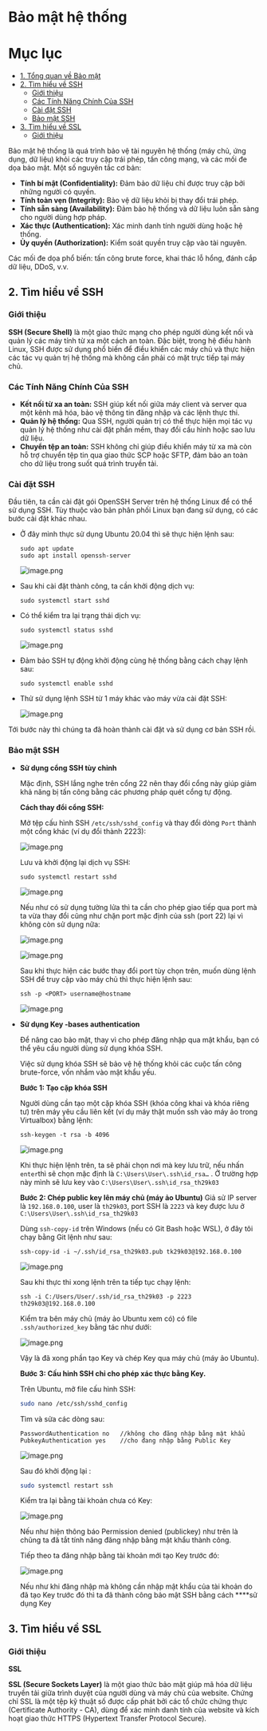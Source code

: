 # Bảo mật hệ thống

# Mục lục
  - [1. Tổng quan về Bảo mật](#tổng-quan-về-bảo-mật)
  - [2. Tìm hiểu về SSH](#tìm-hiểu-về-ssh)
    - [Giới thiệu](#giới-thiệu)
    - [Các Tính Năng Chính Của SSH](#các-tính-năng-chính-của-ssh)
    - [Cài đặt SSH](#cài-đặt-ssh)
    - [Bảo mật SSH](#bảo-mật-ssh)
  - [3. Tìm hiểu về SSL](#tìm-hiểu-về-ssl)
    - [Giới thiệu](#giới-thiệu-1)

Bảo mật hệ thống là quá trình bảo vệ tài nguyên hệ thống (máy chủ, ứng dụng, dữ liệu) khỏi các truy cập trái phép, tấn công mạng, và các mối đe dọa bảo mật. Một số nguyên tắc cơ bản:

- **Tính bí mật (Confidentiality):** Đảm bảo dữ liệu chỉ được truy cập bởi những người có quyền.
- **Tính toàn vẹn (Integrity):** Bảo vệ dữ liệu khỏi bị thay đổi trái phép.
- **Tính sẵn sàng (Availability):** Đảm bảo hệ thống và dữ liệu luôn sẵn sàng cho người dùng hợp pháp.
- **Xác thực (Authentication):** Xác minh danh tính người dùng hoặc hệ thống.
- **Ủy quyền (Authorization):** Kiểm soát quyền truy cập vào tài nguyên.

Các mối đe dọa phổ biến: tấn công brute force, khai thác lỗ hổng, đánh cắp dữ liệu, DDoS, v.v.

## 2. Tìm hiểu về SSH

### Giới thiệu

**SSH (Secure Shell)** là một giao thức mạng cho phép người dùng kết nối và quản lý các máy tính từ xa một cách an toàn. Đặc biệt, trong hệ điều hành Linux, SSH được sử dụng phổ biến để điều khiển các máy chủ và thực hiện các tác vụ quản trị hệ thống mà không cần phải có mặt trực tiếp tại máy chủ.

### **Các Tính Năng Chính Của SSH**

- **Kết nối từ xa an toàn:** SSH giúp kết nối giữa máy client và server qua một kênh mã hóa, bảo vệ thông tin đăng nhập và các lệnh thực thi.
- **Quản lý hệ thống:** Qua SSH, người quản trị có thể thực hiện mọi tác vụ quản lý hệ thống như cài đặt phần mềm, thay đổi cấu hình hoặc sao lưu dữ liệu.
- **Chuyển tệp an toàn:** SSH không chỉ giúp điều khiển máy từ xa mà còn hỗ trợ chuyển tệp tin qua giao thức SCP hoặc SFTP, đảm bảo an toàn cho dữ liệu trong suốt quá trình truyền tải.

### Cài đặt SSH

Đầu tiên, ta cần cài đặt gói OpenSSH Server trên hệ thống Linux để có thể sử dụng SSH. Tùy thuộc vào bản phân phối Linux bạn đang sử dụng, có các bước cài đặt khác nhau.

- Ở đây mình thực sử dụng Ubuntu 20.04 thì sẽ thực hiện lệnh sau:
    
    ```
    sudo apt update
    sudo apt install openssh-server
    ```
    
    ![image.png](/Images/tuan_3_bmht/image.png)
    

- Sau khi cài đặt thành công, ta cần khởi động dịch vụ:
    
    ```
    sudo systemctl start sshd
    ```
    

- Có thể kiểm tra lại trạng thái dịch vụ:
    
    ```
    sudo systemctl status sshd
    ```
    
    ![image.png](/Images/tuan_3_bmht/image%201.png)
    

- Đảm bảo SSH tự động khởi động cùng hệ thống bằng cách chạy lệnh sau:
    
    ```
    sudo systemctl enable sshd
    ```
    

- Thử sử dụng lệnh SSH từ 1 máy khác vào máy vừa cài đặt SSH:
    
    ![image.png](/Images/tuan_3_bmht/image%202.png)
    

Tới bước này thì chúng ta đã hoàn thành cài đặt và sử dụng cơ bản SSH rồi.

### Bảo mật SSH

- **Sử dụng cổng SSH tùy chỉnh**
    
    Mặc định, SSH lắng nghe trên cổng 22 nên  thay đổi cổng này giúp giảm khả năng bị tấn công bằng các phương pháp quét cổng tự động.
    
    **Cách thay đổi cổng SSH:** 
    
    Mở tệp cấu hình SSH `/etc/ssh/sshd_config` và thay đổi dòng `Port` thành một cổng khác (ví dụ đổi thành 2223):
    
    ![image.png](/Images/tuan_3_bmht/image%203.png)
    
    Lưu và khởi động lại dịch vụ SSH:
    
    ```
    sudo systemctl restart sshd
    ```
    
    ![image.png](/Images/tuan_3_bmht/image%204.png)
    
    Nếu như có sử dụng tường lửa thì ta cần cho phép giao tiếp qua port  mà ta vừa thay đổi cũng như chặn port mặc định  của ssh (port 22) lại vì không còn sử dụng nữa:
    
    ![image.png](/Images/tuan_3_bmht/image%205.png)
    
    ![image.png](/Images/tuan_3_bmht/image%206.png)
    
    Sau khi thực hiện các bước thay đổi port tùy chọn trên, muốn dùng lệnh SSH để truy cập vào máy chủ thì thực hiện lệnh sau:
    
    ```
    ssh -p <PORT> username@hostname
    ```
    
    ![image.png](/Images/tuan_3_bmht/image%207.png)
    
- **Sử dụng Key -bases authentication**
    
    Để nâng cao bảo mật, thay vì cho phép đăng nhập qua mật khẩu, bạn có thể yêu cầu người dùng sử dụng khóa SSH. 
    
    Việc sử dụng khóa SSH sẽ bảo vệ hệ thống khỏi các cuộc tấn công brute-force, vốn nhắm vào mật khẩu yếu.
    
    **Bước 1: Tạo cặp khóa SSH**
    
    Người dùng cần tạo một cặp khóa SSH (khóa công khai và khóa riêng tư) trên máy yêu cầu liên kết (ví dụ máy thật muốn ssh vào máy ảo trong Virtualbox) bằng lệnh:
    
    ```
    ssh-keygen -t rsa -b 4096
    ```
    
    ![image.png](/Images/tuan_3_bmht/image%208.png)
    
    Khi thực hiện lệnh trên, ta sẽ phải chọn nơi mà key lưu trữ, nếu nhấn `enter`thì sẽ chọn mặc định là `C:\Users\User\.ssh\id_rsa…` . Ở trường hợp này mình sẽ lưu key vào `C:\Users\User\.ssh\id_rsa_th29k03`
    
    **Bước 2: Chép public key lên máy chủ (máy ảo Ubuntu)**
    Giả sử IP server là `192.168.0.100`, user là `th29k03`, port SSH là `2223` và key được lưu ở `C:\Users\User\.ssh\id_rsa_th29k03`
    
    Dùng `ssh-copy-id` trên Windows (nếu có Git Bash hoặc WSL), ở đây tôi chạy bằng Git lệnh như sau:
    
    ```
    ssh-copy-id -i ~/.ssh/id_rsa_th29k03.pub tk29k03@192.168.0.100
    ```
    
    ![image.png](/Images/tuan_3_bmht/image%209.png)
    
    Sau khi thực thi xong lệnh trên ta tiếp tục chạy lệnh:
    
    ```
    ssh -i C:/Users/User/.ssh/id_rsa_th29k03 -p 2223 th29k03@192.168.0.100
    ```
    
    Kiểm tra bên máy chủ (máy ảo Ubuntu xem có) có file `.ssh/authorized_key` bằng  tác như dưới:
    
    ![image.png](/Images/tuan_3_bmht/image%2010.png)
    
    Vậy là đã xong phần tạo Key và chép Key qua máy chủ (máy ảo Ubuntu).
    
    **Bước 3: Cấu hinh SSH chỉ cho phép xác thực bằng Key.**
    
    Trên Ubuntu, mở file cấu hình SSH:
    
    ```bash
    sudo nano /etc/ssh/sshd_config
    ```
    
    Tìm và sửa các dòng sau:
    
    ```
    PasswordAuthentication no   //không cho đăng nhập bằng mật khẩu
    PubkeyAuthentication yes    //cho đang nhập bằng Public Key
    ```
    
    ![image.png](/Images/tuan_3_bmht/image%2011.png)
    
    Sau đó khởi động lại :
    
    ```bash
    sudo systemctl restart ssh
    ```
    
    Kiểm tra lại bằng tài khoản chưa có Key:
    
    ![image.png](/Images/tuan_3_bmht/image%2012.png)
    
    Nếu như hiện thông báo Permission denied (publickey)  như trên là chũng ta đã tắt tính năng đăng nhập bằng mật khẩu thành công.
    
    Tiếp theo ta đăng nhập bằng tài khoản mới tạo Key trước đó:
    
    ![image.png](/Images/tuan_3_bmht/image%2013.png)
    
    Nếu như khi đăng nhập mà không cần nhập mật khẩu của tài khoản do đã tạo Key trước đó thì ta đã thành công bảo mật SSH bằng cách  ****sử dụng Key 
    

## 3. Tìm hiểu về SSL

### Giới thiệu

**SSL**

**SSL (Secure Sockets Layer)** là một giao thức bảo mật giúp mã hóa dữ liệu truyền tải giữa trình duyệt của người dùng và máy chủ của website. Chứng chỉ SSL là một tệp kỹ thuật số được cấp phát bởi các tổ chức chứng thực (Certificate Authority - CA), dùng để xác minh danh tính của website và kích hoạt giao thức HTTPS (Hypertext Transfer Protocol Secure).